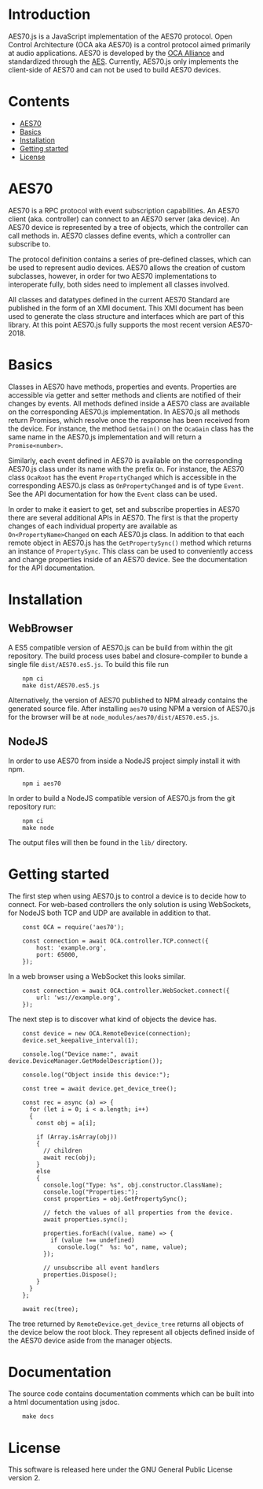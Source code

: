 # Introduction

AES70.js is a JavaScript implementation of the AES70 protocol.
Open Control Architecture (OCA aka AES70) is a control protocol aimed primarily at
audio applications. AES70 is developed by the [OCA Alliance](http://ocaalliance.com/)
and standardized through the [AES](http://www.aes.org/publications/standards/search.cfm?docID=101).
Currently, AES70.js only implements the client-side of AES70 and can not
be used to build AES70 devices.

# Contents

* [AES70](#aes70)
* [Basics](#basics)
* [Installation](#installation)
* [Getting started](#getting-started)
* [License](#license)

# AES70

AES70 is a RPC protocol with event subscription capabilities.
An AES70 client (aka. controller) can connect to an AES70 server (aka device).
An AES70 device is represented by a tree of objects, which the controller can call
methods in. AES70 classes define events, which a controller can subscribe to.

The protocol definition contains a series of pre-defined classes, which can
be used to represent audio devices. AES70 allows the creation of custom subclasses,
however, in order for two AES70 implementations to interoperate fully, both sides
need to implement all classes involved.

All classes and datatypes defined in the
current AES70 Standard are published in the form of an XMI document. This XMI
document has been used to generate the class structure and interfaces which
are part of this library. At this point AES70.js fully supports the most recent
version AES70-2018.

# Basics

Classes in AES70 have methods, properties and events. Properties are accessible
via getter and setter methods and clients are notified of their changes by
events. All methods defined inside a AES70 class are available on the
corresponding AES70.js implementation. In AES70.js all methods return Promises,
which resolve once the response has been received from the device. For instance,
the method `GetGain()` on the `OcaGain` class has the same name in the AES70.js
implementation and will return a `Promise<number>`.

Similarly, each event defined in AES70 is available on the corresponding
AES70.js class under its name with the prefix `On`. For instance, the AES70
class `OcaRoot` has the event `PropertyChanged` which is accessible in the
corresponding AES70.js class as `OnPropertyChanged` and is of type `Event`. See
the API documentation for how the `Event` class can be used.

In order to make it easiert to get, set and subscribe properties in AES70 there
are several additional APIs in AES70. The first is that the property changes of
each individual property are available as `On<PropertyName>Changed` on each
AES70.js class. In addition to that each remote object in AES70.js has the
`GetPropertySync()` method which returns an instance of `PropertySync`. This
class can be used to conveniently access and change properties inside of an
AES70 device. See the documentation for the API documentation.

# Installation

## WebBrowser

A ES5 compatible version of AES70.js can be build from within the git
repository. The build process uses babel and closure-compiler to bunde a single
file `dist/AES70.es5.js`. To build this file run

        npm ci
        make dist/AES70.es5.js

Alternatively, the version of AES70 published to NPM already contains the 
generated source file. After installing `aes70` using NPM a version of AES70.js
for the browser will be at `node_modules/aes70/dist/AES70.es5.js`.

## NodeJS

In order to use AES70 from inside a NodeJS project simply install it with npm.

        npm i aes70

In order to build a NodeJS compatible version of AES70.js from the git
repository run:

        npm ci
        make node

The output files will then be found in the `lib/` directory.

# Getting started

The first step when using AES70.js to control a device is to decide how to
connect. For web-based controllers the only solution is using WebSockets, for
NodeJS both TCP and UDP are available in addition to that.

        const OCA = require('aes70');
        
        const connection = await OCA.controller.TCP.connect({
            host: 'example.org',
            port: 65000,
        });

In a web browser using a WebSocket this looks similar.

        const connection = await OCA.controller.WebSocket.connect({
            url: 'ws://example.org',
        });
        
The next step is to discover what kind of objects the device has.

        const device = new OCA.RemoteDevice(connection);
        device.set_keepalive_interval(1);

        console.log("Device name:", await device.DeviceManager.GetModelDescription());

        console.log("Object inside this device:");

        const tree = await device.get_device_tree();

        const rec = async (a) => {
          for (let i = 0; i < a.length; i++)
          {
            const obj = a[i];

            if (Array.isArray(obj))
            {
              // children
              await rec(obj);
            }
            else
            {
              console.log("Type: %s", obj.constructor.ClassName);
              console.log("Properties:");
              const properties = obj.GetPropertySync();

              // fetch the values of all properties from the device.
              await properties.sync();

              properties.forEach((value, name) => {
                if (value !== undefined)
                  console.log("  %s: %o", name, value);
              });

              // unsubscribe all event handlers
              properties.Dispose();
            }
          }
        };

        await rec(tree);

The tree returned by `RemoteDevice.get_device_tree` returns all objects of the
device below the root block. They represent all objects defined inside of the
AES70 device aside from the manager objects. 

# Documentation

The source code contains documentation comments which can be built into a html
documentation using jsdoc.

        make docs

# License

This software is released here under the GNU General Public License version 2.
